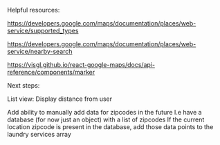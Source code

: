 Helpful resources:

https://developers.google.com/maps/documentation/places/web-service/supported_types

https://developers.google.com/maps/documentation/places/web-service/nearby-search

https://visgl.github.io/react-google-maps/docs/api-reference/components/marker

Next steps:

List view:
Display distance from user

Add ability to manually add data for zipcodes in the future
I.e have a database (for now just an object) with a list of zipcodes
If the current location zipcode is present in the database, add those
data points to the laundry services array
